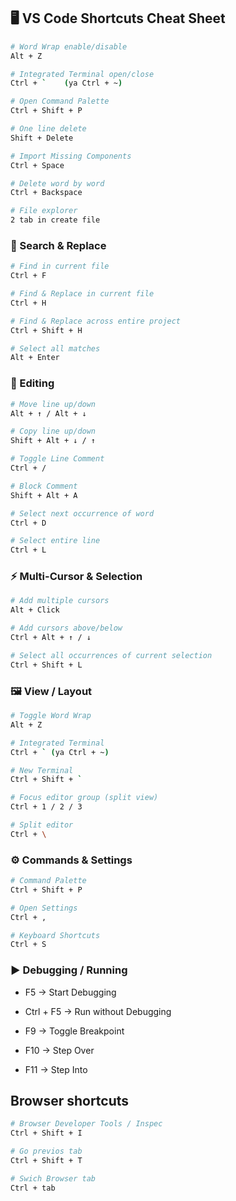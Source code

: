 ## 🖥️ VS Code Shortcuts Cheat Sheet

```bash
# Word Wrap enable/disable
Alt + Z
```

```bash
# Integrated Terminal open/close
Ctrl + `    (ya Ctrl + ~)
```

```bash
# Open Command Palette 
Ctrl + Shift + P
```

```bash
# One line delete
Shift + Delete
```

```bash
# Import Missing Components
Ctrl + Space
```

```bash
# Delete word by word
Ctrl + Backspace
```

```bash
# File explorer
2 tab in create file
```

### 🔎 Search & Replace

```bash
# Find in current file
Ctrl + F
```

```bash
# Find & Replace in current file
Ctrl + H  
```

```bash
# Find & Replace across entire project
Ctrl + Shift + H 
```

```bash
# Select all matches
Alt + Enter
```

### 📝 Editing

```bash
# Move line up/down
Alt + ↑ / Alt + ↓ 
```

```bash
# Copy line up/down
Shift + Alt + ↓ / ↑ 
```

```bash
# Toggle Line Comment
Ctrl + / 
```

```bash
# Block Comment
Shift + Alt + A 
```

```bash
# Select next occurrence of word
Ctrl + D 
```

```bash
# Select entire line
Ctrl + L 
```

### ⚡ Multi-Cursor & Selection

```bash
# Add multiple cursors
Alt + Click 
```

```bash
# Add cursors above/below
Ctrl + Alt + ↑ / ↓ 
```

```bash
# Select all occurrences of current selection
Ctrl + Shift + L 
```

### 🖼️ View / Layout

```bash
# Toggle Word Wrap
Alt + Z 
```

```bash
# Integrated Terminal
Ctrl + ` (ya Ctrl + ~) 
```

```bash
# New Terminal
Ctrl + Shift + `
```

```bash
# Focus editor group (split view)
Ctrl + 1 / 2 / 3 
```

```bash
# Split editor
Ctrl + \ 
```

### ⚙️ Commands & Settings

```bash
# Command Palette
Ctrl + Shift + P 
```

```bash
# Open Settings
Ctrl + ,
```

```bash
# Keyboard Shortcuts
Ctrl + S
```

### ▶️ Debugging / Running

- F5 → Start Debugging

- Ctrl + F5 → Run without Debugging

- F9 → Toggle Breakpoint

- F10 → Step Over

- F11 → Step Into



##  Browser shortcuts

```bash
# Browser Developer Tools / Inspec
Ctrl + Shift + I
```

```bash
# Go previos tab
Ctrl + Shift + T
```

```bash
# Swich Browser tab
Ctrl + tab
```